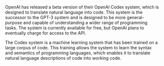   
OpenAI has released a beta version of their OpenAI Codex system, which is designed to translate natural language into code. This system is the successor to the GPT-3 system and is designed to be more general-purpose and capable of understanding a wider range of programming tasks. The system is currently available for free, but OpenAI plans to eventually charge for access to the API.

The Codex system is a machine learning system that has been trained on a large corpus of code. This training allows the system to learn the syntax and semantics of programming languages, which enables it to translate natural language descriptions of code into working code.
